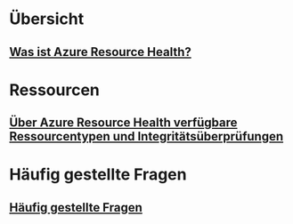# Übersicht
## [Was ist Azure Resource Health?](resource-health-overview.md)
# Ressourcen
## [Über Azure Resource Health verfügbare Ressourcentypen und Integritätsüberprüfungen](resource-health-checks-resource-types.md)
# Häufig gestellte Fragen
## [Häufig gestellte Fragen](resource-health-faq.md)
